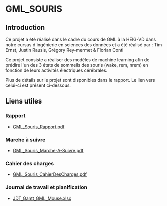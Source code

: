 # GML_SOURIS

## Introduction
Ce projet a été réalisé dans le cadre du cours de GML à la HEIG-VD dans notre cursus d'ingénierie en sciences des données et a été réalisé par : Tim Ernst, Justin Rausis, Grégory Rey-mermet & Florian Conti

Ce projet consiste a réaliser des modèles de machine learning afin de prédire l'un des 3 états de sommeils des souris (wake, rem, nrem) en fonction de leurs activités électriques cérébrales.

Plus de détails sur le projet sont disponibles dans le rapport. Le lien vers celui-ci est présent ci-dessous.

## Liens utiles
### Rapport
- [GML_Souris_Rapport.pdf](./Rapport/GML_Souris_Rapport.pdf)

### Marche à suivre
- [GML_Souris_Marche-A-Suivre.pdf](./Rapport/GML_Souris_Marche-A-Suivre.pdf)

### Cahier des charges
- [GML_Souris_CahierDesCharges.pdf](./Rapport/GML_Souris_CahierDesCharges.pdf)

### Journal de travail et planification
- [JDT_Gantt_GML_Mouse.xlsx](./Rapport/JDT_Gantt_GML_Mouse.xlsx)
